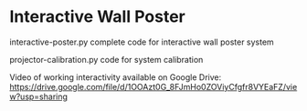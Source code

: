 # Interactive Wall Poster

interactive-poster.py     complete code for interactive wall poster system

projector-calibration.py     code for system calibration


Video of working interactivity available on Google Drive: https://drive.google.com/file/d/1OOAzt0G_8FJmHo0ZOViyCfgfr8VYEaFZ/view?usp=sharing
